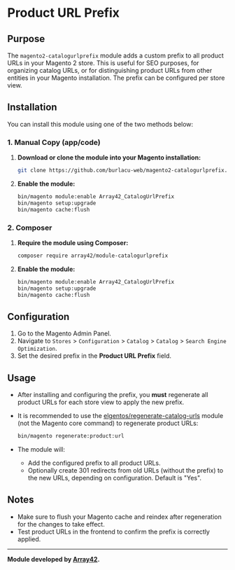 # Product URL Prefix

## Purpose

The `magento2-catalogurlprefix` module adds a custom prefix to all product URLs in your Magento 2 store. This is useful for SEO purposes, for organizing catalog URLs, or for distinguishing product URLs from other entities in your Magento installation. The prefix can be configured per store view.

## Installation

You can install this module using one of the two methods below:

### 1. Manual Copy (app/code)

1. **Download or clone the module into your Magento installation:**
   ```sh
   git clone https://github.com/burlacu-web/magento2-catalogurlprefix.git app/code/Array42/CatalogUrlPrefix
   ```
2. **Enable the module:**
   ```sh
   bin/magento module:enable Array42_CatalogUrlPrefix
   bin/magento setup:upgrade
   bin/magento cache:flush
   ```

### 2. Composer

1. **Require the module using Composer:**
   ```sh
   composer require array42/module-catalogurlprefix
   ```
2. **Enable the module:**
   ```sh
   bin/magento module:enable Array42_CatalogUrlPrefix
   bin/magento setup:upgrade
   bin/magento cache:flush
   ```

## Configuration

1. Go to the Magento Admin Panel.
2. Navigate to `Stores` > `Configuration` > `Catalog` > `Catalog` > `Search Engine Optimization`.
3. Set the desired prefix in the **Product URL Prefix** field.

## Usage

- After installing and configuring the prefix, you **must** regenerate all product URLs for each store view to apply the new prefix.
- It is recommended to use the [elgentos/regenerate-catalog-urls](https://github.com/elgentos/regenerate-catalog-urls) module (not the Magento core command) to regenerate product URLs:

   ```sh
   bin/magento regenerate:product:url
   ```

- The module will:
  - Add the configured prefix to all product URLs.
  - Optionally create 301 redirects from old URLs (without the prefix) to the new URLs, depending on configuration. Default is "Yes".

## Notes

- Make sure to flush your Magento cache and reindex after regeneration for the changes to take effect.
- Test product URLs in the frontend to confirm the prefix is correctly applied.

---
**Module developed by [Array42](https://github.com/Array42).**
